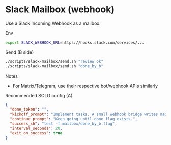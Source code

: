 Slack Mailbox (webhook)
=======================

Use a Slack Incoming Webhook as a mailbox.

Env
```bash
export SLACK_WEBHOOK_URL=https://hooks.slack.com/services/...
```

Send (B side)
```bash
./scripts/slack-mailbox/send.sh "review ok"
./scripts/slack-mailbox/send.sh "done_by_b"
```

Notes
- For Matrix/Telegram, use their respective bot/webhook APIs similarly

Recommended SOLO config (A)
```json
{
  "done_token": "",
  "kickoff_prompt": "Implement tasks. A small webhook bridge writes mailbox/done_by_b.flag when Slack message 'done_by_b' arrives.",
  "continue_prompt": "Keep going until done flag exists.",
  "success_sh": "test -f mailbox/done_by_b.flag",
  "interval_seconds": 20,
  "exit_on_success": true
}
```
